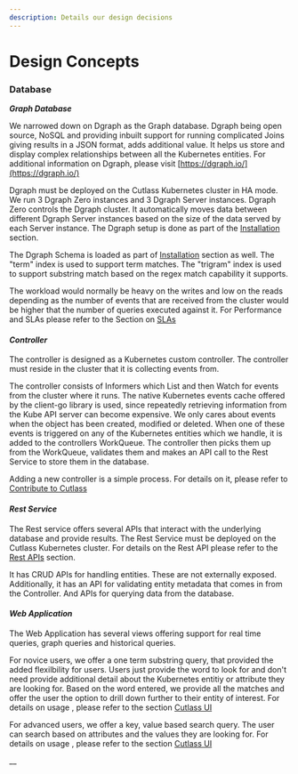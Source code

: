 ```yaml
---
description: Details our design decisions
---
```


# Design Concepts

### Database

_**Graph Database**_

We narrowed down on Dgraph as the Graph database. Dgraph being open source, NoSQL and providing inbuilt support for running complicated Joins giving results in a JSON format, adds additional value. It helps us store and display complex relationships between all the Kubernetes entities. For additional information on Dgraph, please visit [https://dgraph.io/](https://dgraph.io/)

Dgraph must be deployed on the Cutlass Kubernetes cluster in HA mode. We run 3 Dgraph Zero instances and 3 Dgraph Server instances. Dgraph Zero controls the Dgraph cluster. It automatically moves data between different Dgraph Server instances based on the size of the data served by each Server instance. The Dgraph setup is done as part of the [Installation](installation.md) section.

The Dgraph Schema is loaded as part of [Installation](installation.md) section as well. The "term" index is used to support term matches. The "trigram" index is used to support substring match based on the regex match capability it supports. 

The workload would normally be heavy on the writes and low on the reads depending as the number of events that are received from the cluster would be higher that the number of queries executed against it. For Performance and SLAs please refer to the Section on [SLAs]()

#### _Controller_

The controller is designed as a Kubernetes custom controller. The controller must reside in the cluster that it is collecting events from.

The controller consists of Informers which List and then Watch for events from the cluster where it runs. The native Kubernetes events cache offered by the client-go library is used, since repeatedly retrieving information from the Kube API server can become expensive. We only cares about events when the object has been created, modified or deleted. When one of these events is triggered on any of the Kubernetes entities which we handle, it is added to the controllers WorkQueue. The controller then picks them up from the WorkQueue, validates them and makes an API call to the Rest Service to store them in the database.

Adding a new controller is a simple process. For details on it, please refer to [Contribute to Cutlass]()

#### _Rest Service_

The Rest service offers several APIs that interact with the underlying database and provide results. The Rest Service must be deployed on the Cutlass Kubernetes cluster. For details on the Rest API please refer to the [Rest APIs](rest-apis.md) section.

It has CRUD APIs for handling entities. These are not externally exposed. Additionally, it has an API for validating entity metadata that comes in from the Controller. And APIs for querying data from the database.

#### _Web Application_

The Web Application has several views offering support for real time queries, graph queries and historical queries.

For novice users, we offer a one term substring query, that provided the added flexilbility for users. Users just provide the word to look for and don't need provide additional detail about the Kubernetes entitiy or attribute they are looking for. Based on the word entered, we provide all the matches and offer the user the option to drill down further to their entity of interest. For details on usage , please refer to the section [Cutlass UI]()

For advanced users, we offer a key, value based search query. The user can search based on attributes and the values they are looking for. For details on usage , please refer to the section [Cutlass UI]()



\_\_



